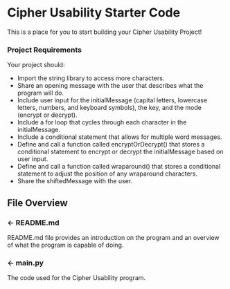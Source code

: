 # Cipher Usability Starter Code
This is a place for you to start building your Cipher Usability Project!

### Project Requirements
Your project should:
- Import the string library to access more characters.
- Share an opening message with the user that describes what the program will do.
- Include user input for the initialMessage (capital letters, lowercase letters, numbers, and keyboard symbols), the key, and the mode (encrypt or decrypt).
- Include a for loop that cycles through each character in the initialMessage.
- Include a conditional statement that allows for multiple word messages.
- Define and call a function called encryptOrDecrypt() that stores a conditional statement to encrypt or decrypt the initialMessage based on user input.
- Define and call a function called wraparound() that stores a conditional statement to adjust the position of any wraparound characters.
- Share the shiftedMessage with the user.

## File Overview

### ← README.md

README.md file provides an introduction on the program and an overview of what the program is capable of doing. 

### ← main.py
The code used for the Cipher Usability program.
